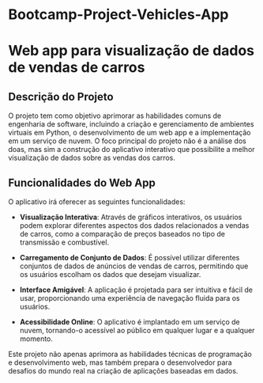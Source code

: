 # Bootcamp-Project-Vehicles-App

# Web app para visualização de dados de vendas de carros  

## Descrição do Projeto  

O projeto tem como objetivo aprimorar as habilidades comuns de engenharia de software, incluindo a criação e gerenciamento de ambientes virtuais em Python, o desenvolvimento de um web app e a implementação em um serviço de nuvem. O foco principal do projeto não é a análise dos doas, mas sim a construção do aplicativo interativo que possibilite a melhor visualização de dados sobre as vendas dos carros.

## Funcionalidades do Web App

O aplicativo irá oferecer as seguintes funcionalidades:  

- **Visualização Interativa**: Através de gráficos interativos, os usuários podem explorar diferentes aspectos dos dados relacionados a vendas de carros, como a comparação de preços baseados no tipo de transmissão e combustível.
  
- **Carregamento de Conjunto de Dados**: É possível utilizar diferentes conjuntos de dados de anúncios de vendas de carros, permitindo que os usuários escolham os dados que desejam visualizar.  

- **Interface Amigável**: A aplicação é projetada para ser intuitiva e fácil de usar, proporcionando uma experiência de navegação fluida para os usuários.  

- **Acessibilidade Online**: O aplicativo é implantado em um serviço de nuvem, tornando-o acessível ao público em qualquer lugar e a qualquer momento.  

Este projeto não apenas aprimora as habilidades técnicas de programação e desenvolvimento web, mas também prepara o desenvolvedor para desafios do mundo real na criação de aplicações baseadas em dados.